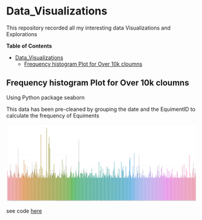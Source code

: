 # Data_Visualizations
This repository recorded all my interesting data Visualizations and Explorations 

**Table of Contents** 

- [Data_Visualizations](#)
	- [Frequency histogram Plot for Over 10k cloumns](#)


## Frequency histogram Plot for Over 10k cloumns

Using Python package seaborn

This data has been pre-cleaned by grouping the date and the EquimentID to calculate the frequency of Equiments

![alt text](https://github.com/JieniChen/Data_Visualizations/blob/master/Histogram%20with%20Big%20data/PlantMachine.png)

see code [here](https://github.com/JieniChen/Data_Visualizations/blob/master/Histogram%20with%20Big%20data/PlantMachine.ipynb)
